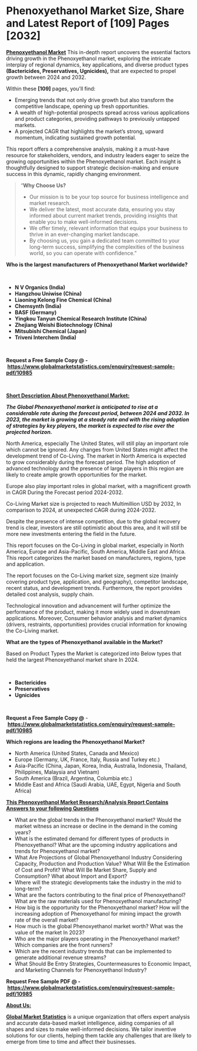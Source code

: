 <h1>Phenoxyethanol Market Size, Share and Latest Report of [109] Pages [2032]</h1>
<p><a href="https://www.globalmarketstatistics.com/market-reports/phenoxyethanol-market-10985"><strong>Phenoxyethanol Market</strong></a> This in-depth report uncovers the essential factors driving growth in the Phenoxyethanol market, exploring the intricate interplay of regional dynamics, key applications, and diverse product types <strong>(Bactericides, Preservatives, Ugnicides),</strong> that are expected to propel growth between 2024 and 2032.</p>
<p>Within these <strong>[109]</strong> pages, you'll find:</p>
<ul>
<li>Emerging trends that not only drive growth but also transform the competitive landscape, opening up fresh opportunities.</li>
<li>A wealth of high-potential prospects spread across various applications and product categories, providing pathways to previously untapped markets.</li>
<li>A projected CAGR that highlights the market&rsquo;s strong, upward momentum, indicating sustained growth potential.</li>
</ul>
<p>This report offers a comprehensive analysis, making it a must-have resource for stakeholders, vendors, and industry leaders eager to seize the growing opportunities within the Phenoxyethanol market. Each insight is thoughtfully designed to support strategic decision-making and ensure success in this dynamic, rapidly changing environment.</p>
<blockquote class="">
<p>&ldquo;<strong>Why Choose Us? </strong></p>
<ul>
<li>Our mission is to be your top source for business intelligence and market research.</li>
<li>We deliver the latest, most accurate data, ensuring you stay informed about current market trends, providing insights that enable you to make well-informed decisions.</li>
<li>We offer timely, relevant information that equips your business to thrive in an ever-changing market landscape.</li>
<li>By choosing us, you gain a dedicated team committed to your long-term success, simplifying the complexities of the business world, so you can operate with confidence.&rdquo;</li>
</ul>
</blockquote>
<p><strong>Who is the largest manufacturers of Phenoxyethanol Market worldwide?</strong></p>
<p>&nbsp;</p>
<ul>
<li><strong>N V Organics (India)</strong></li>
<li><strong>Hangzhou Uniwise (China)</strong></li>
<li><strong>Liaoning Kelong Fine Chemical (China)</strong></li>
<li><strong>Chemsynth (India)</strong></li>
<li><strong>BASF (Germany)</strong></li>
<li><strong>Yingkou Tanyun Chemical Research Institute (China)</strong></li>
<li><strong>Zhejiang Weishi Biotechnology (China)</strong></li>
<li><strong>Mitsubishi Chemical (Japan)</strong></li>
<li><strong>Triveni Interchem (India)</strong></li>
</ul>
<p>&nbsp;</p>
<p><strong>Request a Free Sample Copy @ -&nbsp;</strong><a href="https://www.globalmarketstatistics.com/enquiry/request-sample-pdf/10985"><strong>https://www.globalmarketstatistics.com/enquiry/request-sample-pdf/10985</strong></a></p>
<p>&nbsp;</p>
<p><strong><u>Short Description About Phenoxyethanol Market:</u></strong></p>
<p><strong><em>The Global Phenoxyethanol market is anticipated to rise at a considerable rate during the forecast period, between 2024 and 2032. In 2023, the market is growing at a steady rate and with the rising adoption of strategies by key players, the market is expected to rise over the projected horizon.</em></strong></p>
<p>North America, especially The United States, will still play an important role which cannot be ignored. Any changes from United States might affect the development trend of Co-Living. The market in North America is expected to grow considerably during the forecast period. The high adoption of advanced technology and the presence of large players in this region are likely to create ample growth opportunities for the market.</p>
<p>Europe also play important roles in global market, with a magnificent growth in CAGR During the Forecast period 2024-2032.</p>
<p>Co-Living Market size is projected to reach Multimillion USD by 2032, In comparison to 2024, at unexpected CAGR during 2024-2032.</p>
<p>Despite the presence of intense competition, due to the global recovery trend is clear, investors are still optimistic about this area, and it will still be more new investments entering the field in the future.</p>
<p>This report focuses on the Co-Living in global market, especially in North America, Europe and Asia-Pacific, South America, Middle East and Africa. This report categorizes the market based on manufacturers, regions, type and application.</p>
<p>The report focuses on the Co-Living market size, segment size (mainly covering product type, application, and geography), competitor landscape, recent status, and development trends. Furthermore, the report provides detailed cost analysis, supply chain.</p>
<p>Technological innovation and advancement will further optimize the performance of the product, making it more widely used in downstream applications. Moreover, Consumer behavior analysis and market dynamics (drivers, restraints, opportunities) provides crucial information for knowing the Co-Living market.</p>
<p><strong>What are the types of Phenoxyethanol available in the Market?</strong></p>
<p>Based on Product Types the Market is categorized into Below types that held the largest Phenoxyethanol market share In 2024.</p>
<p>&nbsp;</p>
<ul>
<li><strong>Bactericides</strong></li>
<li><strong>Preservatives</strong></li>
<li><strong>Ugnicides</strong></li>
</ul>
<p>&nbsp;</p>
<p><strong>Request a Free Sample Copy @</strong>&nbsp;-&nbsp;<a href="https://www.globalmarketstatistics.com/enquiry/request-sample-pdf/10985"><strong>https://www.globalmarketstatistics.com/enquiry/request-sample-pdf/10985</strong></a></p>
<p><strong>Which regions are leading the Phenoxyethanol Market?</strong></p>
<ul>
<li>North America (United States, Canada and Mexico)</li>
<li>Europe (Germany, UK, France, Italy, Russia and Turkey etc.)</li>
<li>Asia-Pacific (China, Japan, Korea, India, Australia, Indonesia, Thailand, Philippines, Malaysia and Vietnam)</li>
<li>South America (Brazil, Argentina, Columbia etc.)</li>
<li>Middle East and Africa (Saudi Arabia, UAE, Egypt, Nigeria and South Africa)</li>
</ul>
<p><strong><u>This Phenoxyethanol Market Research/Analysis Report Contains Answers to your following Questions</u></strong></p>
<ul>
<li>What are the global trends in the Phenoxyethanol market? Would the market witness an increase or decline in the demand in the coming years?</li>
<li>What is the estimated demand for different types of products in Phenoxyethanol? What are the upcoming industry applications and trends for Phenoxyethanol market?</li>
<li>What Are Projections of Global Phenoxyethanol Industry Considering Capacity, Production and Production Value? What Will Be the Estimation of Cost and Profit? What Will Be Market Share, Supply and Consumption? What about Import and Export?</li>
<li>Where will the strategic developments take the industry in the mid to long-term?</li>
<li>What are the factors contributing to the final price of Phenoxyethanol? What are the raw materials used for Phenoxyethanol manufacturing?</li>
<li>How big is the opportunity for the Phenoxyethanol market? How will the increasing adoption of Phenoxyethanol for mining impact the growth rate of the overall market?</li>
<li>How much is the global Phenoxyethanol market worth? What was the value of the market In 2023?</li>
<li>Who are the major players operating in the Phenoxyethanol market? Which companies are the front runners?</li>
<li>Which are the recent industry trends that can be implemented to generate additional revenue streams?</li>
<li>What Should Be Entry Strategies, Countermeasures to Economic Impact, and Marketing Channels for Phenoxyethanol Industry?</li>
</ul>
<p><strong>Request Free Sample PDF @ -&nbsp;</strong><a href="https://www.globalmarketstatistics.com/enquiry/request-sample-pdf/10985"><strong>https://www.globalmarketstatistics.com/enquiry/request-sample-pdf/10985</strong></a></p>
<p><strong><u>About Us:</u></strong></p>
<p><a href="https://www.globalmarketstatistics.com/"><strong>Global Market Statistics</strong></a>&nbsp;is a unique organization that offers expert analysis and accurate data-based market intelligence, aiding companies of all shapes and sizes to make well-informed decisions. We tailor inventive solutions for our clients, helping them tackle any challenges that are likely to emerge from time to time and affect their businesses.</p>